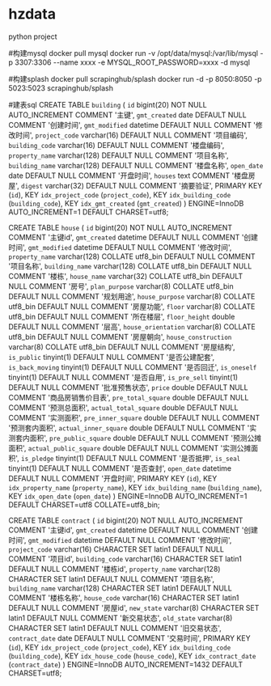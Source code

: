 # hzdata
python project

#构建mysql
docker pull mysql
docker run -v /opt/data/mysql:/var/lib/mysql -p 3307:3306 --name xxxx -e MYSQL_ROOT_PASSWORD=xxxx -d mysql

#构建splash
docker pull scrapinghub/splash
docker run -d -p 8050:8050 -p 5023:5023 scrapinghub/splash

#建表sql
CREATE TABLE `building` (
  `id` bigint(20) NOT NULL AUTO_INCREMENT COMMENT '主键',
  `gmt_created` date DEFAULT NULL COMMENT '创建时间',
  `gmt_modified` datetime DEFAULT NULL COMMENT '修改时间',
  `project_code` varchar(16) DEFAULT NULL COMMENT '项目编码',
  `building_code` varchar(16) DEFAULT NULL COMMENT '楼盘编码',
  `property_name` varchar(128) DEFAULT NULL COMMENT '项目名称',
  `building_name` varchar(128) DEFAULT NULL COMMENT '楼盘名称',
  `open_date` date DEFAULT NULL COMMENT '开盘时间',
  `houses` text COMMENT '楼盘房屋',
  `digest` varchar(32) DEFAULT NULL COMMENT '摘要验证',
  PRIMARY KEY (`id`),
  KEY `idx_project_code` (`project_code`),
  KEY `idx_building_code` (`building_code`),
  KEY `idx_gmt_created` (`gmt_created`)
) ENGINE=InnoDB AUTO_INCREMENT=1 DEFAULT CHARSET=utf8;

CREATE TABLE `house` (
  `id` bigint(20) NOT NULL AUTO_INCREMENT COMMENT '主键id',
  `gmt_created` datetime DEFAULT NULL COMMENT '创建时间',
  `gmt_modified` datetime DEFAULT NULL COMMENT '修改时间',
  `property_name` varchar(128) COLLATE utf8_bin DEFAULT NULL COMMENT '项目名称',
  `building_name` varchar(128) COLLATE utf8_bin DEFAULT NULL COMMENT '楼栋',
  `house_name` varchar(32) COLLATE utf8_bin DEFAULT NULL COMMENT '房号',
  `plan_purpose` varchar(8) COLLATE utf8_bin DEFAULT NULL COMMENT '规划用途',
  `house_purpose` varchar(8) COLLATE utf8_bin DEFAULT NULL COMMENT '房屋功能',
  `floor` varchar(8) COLLATE utf8_bin DEFAULT NULL COMMENT '所在楼层',
  `floor_height` double DEFAULT NULL COMMENT '层高',
  `house_orientation` varchar(8) COLLATE utf8_bin DEFAULT NULL COMMENT '房屋朝向',
  `house_construction` varchar(8) COLLATE utf8_bin DEFAULT NULL COMMENT '房屋结构',
  `is_public` tinyint(1) DEFAULT NULL COMMENT '是否公建配套',
  `is_back_moving` tinyint(1) DEFAULT NULL COMMENT '是否回迁',
  `is_oneself` tinyint(1) DEFAULT NULL COMMENT '是否自用',
  `is_pre_sell` tinyint(1) DEFAULT NULL COMMENT '批准预售状态',
  `price` double DEFAULT NULL COMMENT '商品房销售价目表',
  `pre_total_square` double DEFAULT NULL COMMENT '预测总面积',
  `actual_total_square` double DEFAULT NULL COMMENT '实测面积',
  `pre_inner_square` double DEFAULT NULL COMMENT '预测套内面积',
  `actual_inner_square` double DEFAULT NULL COMMENT '实测套内面积',
  `pre_public_square` double DEFAULT NULL COMMENT '预测公摊面积',
  `actual_public_square` double DEFAULT NULL COMMENT '实测公摊面积',
  `is_pledge` tinyint(1) DEFAULT NULL COMMENT '是否抵押',
  `is_seal` tinyint(1) DEFAULT NULL COMMENT '是否查封',
  `open_date` datetime DEFAULT NULL COMMENT '开盘时间',
  PRIMARY KEY (`id`),
  KEY `idx_property_name` (`property_name`),
  KEY `idx_building_name` (`building_name`),
  KEY `idx_open_date` (`open_date`)
) ENGINE=InnoDB AUTO_INCREMENT=1 DEFAULT CHARSET=utf8 COLLATE=utf8_bin;

CREATE TABLE `contract` (
  `id` bigint(20) NOT NULL AUTO_INCREMENT COMMENT '主键id',
  `gmt_created` datetime DEFAULT NULL COMMENT '创建时间',
  `gmt_modified` datetime DEFAULT NULL COMMENT '修改时间',
  `project_code` varchar(16) CHARACTER SET latin1 DEFAULT NULL COMMENT '项目id',
  `building_code` varchar(16) CHARACTER SET latin1 DEFAULT NULL COMMENT '楼栋id',
  `property_name` varchar(128) CHARACTER SET latin1 DEFAULT NULL COMMENT '项目名称',
  `building_name` varchar(128) CHARACTER SET latin1 DEFAULT NULL COMMENT '楼栋名称',
  `house_code` varchar(16) CHARACTER SET latin1 DEFAULT NULL COMMENT '房屋id',
  `new_state` varchar(8) CHARACTER SET latin1 DEFAULT NULL COMMENT '新交易状态',
  `old_state` varchar(8) CHARACTER SET latin1 DEFAULT NULL COMMENT '旧交易状态',
  `contract_date` date DEFAULT NULL COMMENT '交易时间',
  PRIMARY KEY (`id`),
  KEY `idx_project_code` (`project_code`),
  KEY `idx_building_code` (`building_code`),
  KEY `idx_house_code` (`house_code`),
  KEY `idx_contract_date` (`contract_date`)
) ENGINE=InnoDB AUTO_INCREMENT=1432 DEFAULT CHARSET=utf8;


